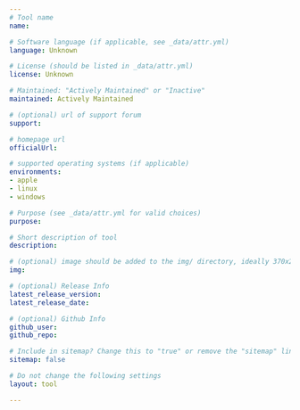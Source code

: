 ```yaml
---
# Tool name
name: 

# Software language (if applicable, see _data/attr.yml)
language: Unknown

# License (should be listed in _data/attr.yml)
license: Unknown

# Maintained: "Actively Maintained" or "Inactive"
maintained: Actively Maintained

# (optional) url of support forum
support: 

# homepage url
officialUrl: 

# supported operating systems (if applicable)
environments:
- apple
- linux
- windows

# Purpose (see _data/attr.yml for valid choices)
purpose: 

# Short description of tool
description: 

# (optional) image should be added to the img/ directory, ideally 370x200px
img: 

# (optional) Release Info
latest_release_version: 
latest_release_date: 

# (optional) Github Info
github_user: 
github_repo: 

# Include in sitemap? Change this to "true" or remove the "sitemap" line
sitemap: false

# Do not change the following settings
layout: tool

---
```

